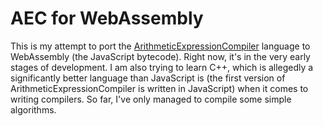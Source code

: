 # AEC for WebAssembly

This is my attempt to port the [ArithmeticExpressionCompiler](https://github.com/FlatAssembler/ArithmeticExpressionCompiler) language to WebAssembly (the JavaScript bytecode). Right now, it's in the very early stages of development. I am also trying to learn C++, which is allegedly a significantly better language than JavaScript is (the first version of ArithmeticExpressionCompiler is written in JavaScript) when it comes to writing compilers. So far, I've only managed to compile some simple algorithms.
